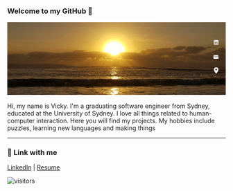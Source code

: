 ### Welcome to my GitHub 👋

[![Header](https://github.com/vicky1in/vicky1in/blob/main/assets/VickyLin.gif "Header")](https://www.linkedin.com/in/vickylinau/)

Hi, my name is Vicky. I'm a graduating software engineer from Sydney, educated at the University of Sydney. I love all things related to human-computer interaction. Here you will find my projects. My hobbies include puzzles, learning new languages and making things

-----

### 📧 Link with me 
  [LinkedIn](https://www.linkedin.com/in/vickylinau) | [Resume](https://resume.io/r/LSfLx0pE4)
  
![visitors](https://visitor-badge.glitch.me/badge?page_id=vicky1in.visitor-badge)
